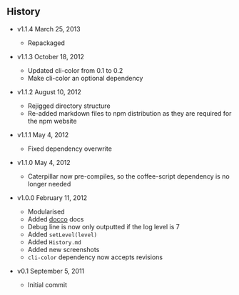 ## History

- v1.1.4 March 25, 2013
	- Repackaged

- v1.1.3 October 18, 2012
	- Updated cli-color from 0.1 to 0.2
	- Make cli-color an optional dependency

- v1.1.2 August 10, 2012
	- Rejigged directory structure
	- Re-added markdown files to npm distribution as they are required for the npm website

- v1.1.1 May 4, 2012
	- Fixed dependency overwrite

- v1.1.0 May 4, 2012
	- Caterpillar now pre-compiles, so the coffee-script dependency is no longer needed

- v1.0.0 February 11, 2012
	- Modularised
	- Added [docco](http://jashkenas.github.com/docco/) docs
	- Debug line is now only outputted if the log level is 7
	- Added `setLevel(level)`
	- Added `History.md`
	- Added new screenshots
	- `cli-color` dependency now accepts revisions

- v0.1 September 5, 2011
	- Initial commit
